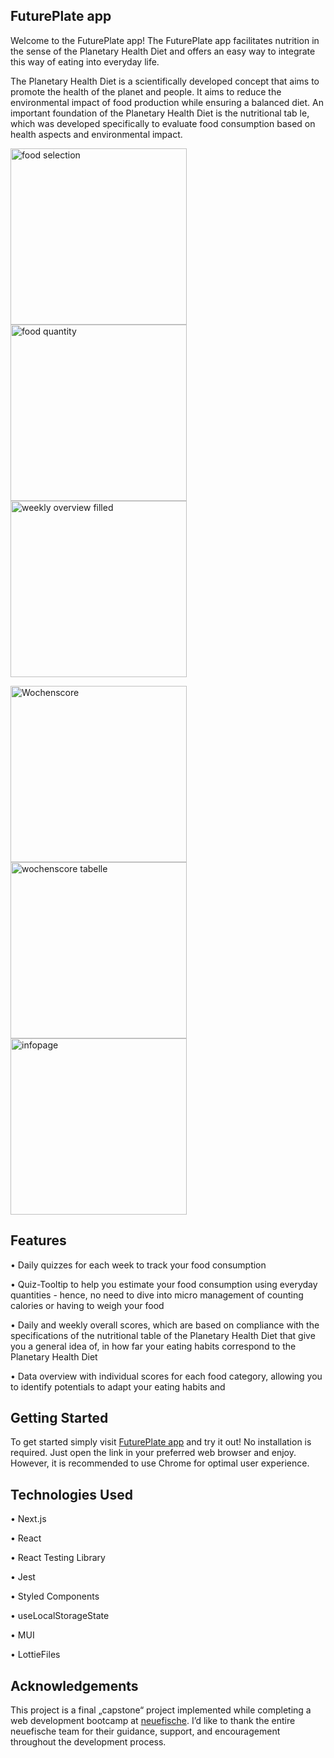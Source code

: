 ## FuturePlate app

Welcome to the FuturePlate app! The FuturePlate app facilitates nutrition in the sense of the Planetary Health Diet and offers an easy way to integrate this way of eating into everyday life.

The Planetary Health Diet is a scientifically developed concept that aims to promote the health of the planet and people. It aims to reduce the environmental impact of food production while ensuring a balanced diet. An important foundation of the Planetary Health Diet is the nutritional tab
le, which was developed specifically to evaluate food consumption based on health aspects and environmental impact.

<img width="282" alt="food selection" src="https://user-images.githubusercontent.com/123627153/234046908-ae7d18ac-1114-44e4-a476-65678ccdb1f7.png"> <img width="282" alt="food quantity" src="https://user-images.githubusercontent.com/123627153/234046979-97d957b3-6a9f-412e-a981-36a44cd674df.png"> <img width="282" alt="weekly overview filled" src="https://user-images.githubusercontent.com/123627153/234047167-bef7544a-9bca-4c32-b3b7-993b4f70d629.png">

<img width="282" alt="Wochenscore" src="https://user-images.githubusercontent.com/123627153/234047266-d3e74b5f-9716-4f57-95cc-9b2b300049b0.png"> <img width="282" alt="wochenscore tabelle" src="https://user-images.githubusercontent.com/123627153/234047276-4548b914-41fe-4afe-aca6-6996f57beb68.png"> <img width="282" alt="infopage" src="https://user-images.githubusercontent.com/123627153/234048496-ac29403d-996c-42a4-8842-10d630a25dc7.png">


## Features

•	 Daily quizzes for each week to track your food consumption

•	Quiz-Tooltip to help you estimate your food consumption using everyday quantities - hence, no need to dive into micro management of counting calories or having to weigh your food

•	Daily and weekly overall scores, which are based on compliance with the specifications of the nutritional table of the Planetary Health Diet that give you a general idea of, in how far your eating habits correspond to the Planetary Health Diet

•	Data overview with individual scores for each food category, allowing you to identify potentials to adapt your eating habits and 
  
  
## Getting Started

To get started simply visit [FuturePlate app](https://capstone-project-alinawinter.vercel.app/) and try it out! No installation is required. Just open the link in your preferred web browser and enjoy. However, it is recommended to use Chrome for optimal user experience.


## Technologies Used

•	Next.js 

•	React 

•	React Testing Library

•	Jest

•	Styled Components

•	useLocalStorageState

•	MUI

•	LottieFiles


## Acknowledgements

This project is a final „capstone“ project implemented while completing a web development bootcamp at [neuefische](https://www.neuefische.de/). I’d like to thank the entire neuefische team for their guidance, support, and encouragement throughout the development process.


